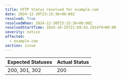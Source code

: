 ```yaml
---
title: HTTP Status resolved for example.com
date: 2024-12-30T23:15:36+00:00Z
resolved: True
resolvedWhen: 2024-12-30T23:15:36+00:00Z
resolvedStartTime: 2024-10-25T21:09:43.191474+00:00
severity: notice
affected:
  - example.com
section: issue
---
```


| Expected Statuses | Actual Status  |
|-------------------|----------------|
| 200, 301, 302 | 200 |

